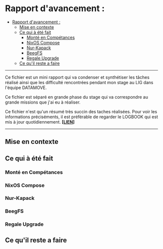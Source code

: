 # Rapport d'avancement :

- [Rapport d'avancement :](#rapport-davancement-)
  - [Mise en contexte](#mise-en-contexte)
  - [Ce qui à été fait](#ce-qui-à-été-fait)
    - [Monté en Compétances](#monté-en-compétances)
    - [NixOS Compose](#nixos-compose)
    - [Nur-Kapack](#nur-kapack)
    - [BeegFS](#beegfs)
    - [Regale Upgrade](#regale-upgrade)
  - [Ce qu'il reste a faire](#ce-quil-reste-a-faire)

---

Ce fichier est un mini rapport qui va condenser et synthétiser les tâches réalisé ainsi que les difficulté rencontrées pendant mon stage au LIG dans l'équipe DATAMOVE. 

Ce fichier est séparé en grande phase du stage qui va correspondre au grande missions que j'ai eu à réaliser.

Ce fichier n'est qu'un résumé très succin des taches réalisées. Pour voir les informations préciséments, il est préférable de regarder le LOGBOOK qui est mis à jour quotidiennement. **[[LIEN](../LOGBOOK.md)]**

---
## Mise en contexte

## Ce qui à été fait

### Monté en Compétances

### NixOS Compose

### Nur-Kapack

### BeegFS

### Regale Upgrade

## Ce qu'il reste a faire
